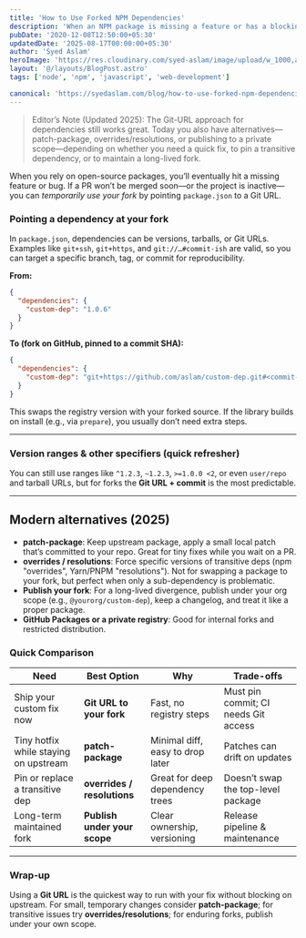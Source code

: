 ```yaml
---
title: 'How to Use Forked NPM Dependencies'
description: 'When an NPM package is missing a feature or has a blocking bug, point your project at a maintained fork via a Git URL—plus modern alternatives like patch-package and overrides.'
pubDate: '2020-12-08T12:50:00+05:30'
updatedDate: '2025-08-17T00:00:00+05:30'
author: 'Syed Aslam'
heroImage: 'https://res.cloudinary.com/syed-aslam/image/upload/w_1000,ar_16:9,c_fill,g_auto,e_sharpen/v1607415314/jung-ho-park-DHASH1AYxkI-unsplash_woubu8.jpg'
layout: '@/layouts/BlogPost.astro'
tags: ['node', 'npm', 'javascript', 'web-development']

canonical: 'https://syedaslam.com/blog/how-to-use-forked-npm-dependencies/'
---
```


> Editor’s Note (Updated 2025):
> The Git-URL approach for dependencies still works great. Today you also have alternatives—patch-package,
> overrides/resolutions, or publishing to a private scope—depending on whether you need a quick fix, to pin a
> transitive dependency, or to maintain a long-lived fork.

When you rely on open-source packages, you’ll eventually hit a missing feature or bug. If a PR won’t be merged soon—or the project is inactive—you can _temporarily use your fork_ by pointing `package.json` to a Git URL.

### Pointing a dependency at your fork

In `package.json`, dependencies can be versions, tarballs, or Git URLs. Examples like `git+ssh`, `git+https`, and `git://…#commit-ish` are valid, so you can target a specific branch, tag, or commit for reproducibility.

**From:**

```json
{
  "dependencies": {
    "custom-dep": "1.0.6"
  }
}
```

**To (fork on GitHub, pinned to a commit SHA):**

```json
{
  "dependencies": {
    "custom-dep": "git+https://github.com/aslam/custom-dep.git#<commit-sha>"
  }
}
```

This swaps the registry version with your forked source. If the library builds on install (e.g., via `prepare`), you usually don’t need extra steps.

---

### Version ranges & other specifiers (quick refresher)

You can still use ranges like `^1.2.3`, `~1.2.3`, `>=1.0.0 <2`, or even `user/repo` and tarball URLs, but for forks the **Git URL + commit** is the most predictable.

---

## Modern alternatives (2025)

- **patch-package**: Keep upstream package, apply a small local patch that’s committed to your repo. Great for tiny fixes while you wait on a PR.
- **overrides / resolutions**: Force specific versions of transitive deps (npm "overrides", Yarn/PNPM "resolutions"). Not for swapping a package to your fork, but perfect when only a sub-dependency is problematic.
- **Publish your fork**: For a long-lived divergence, publish under your org scope (e.g., `@yourorg/custom-dep`), keep a changelog, and treat it like a proper package.
- **GitHub Packages or a private registry**: Good for internal forks and restricted distribution.

### Quick Comparison

| Need                                  | Best Option                  | Why                              | Trade-offs                           |
| ------------------------------------- | ---------------------------- | -------------------------------- | ------------------------------------ |
| Ship your custom fix now              | **Git URL to your fork**     | Fast, no registry steps          | Must pin commit; CI needs Git access |
| Tiny hotfix while staying on upstream | **patch-package**            | Minimal diff, easy to drop later | Patches can drift on updates         |
| Pin or replace a transitive dep       | **overrides / resolutions**  | Great for deep dependency trees  | Doesn’t swap the top-level package   |
| Long-term maintained fork             | **Publish under your scope** | Clear ownership, versioning      | Release pipeline & maintenance       |

---

### Wrap-up

Using a **Git URL** is the quickest way to run with your fix without blocking on upstream. For small, temporary changes consider **patch-package**; for transitive issues try **overrides/resolutions**; for enduring forks, publish under your own scope.
